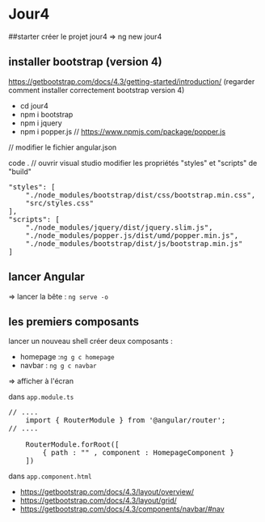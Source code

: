 # Jour4

##starter
créer le projet jour4 
=> ng new jour4

## installer bootstrap (version 4)

https://getbootstrap.com/docs/4.3/getting-started/introduction/ (regarder comment installer correctement bootstrap version 4)

- cd jour4
- npm i bootstrap
- npm i jquery
- npm i popper.js // https://www.npmjs.com/package/popper.js

// modifier le fichier angular.json

code . // ouvrir visual studio
modifier les propriétés 
"styles" et "scripts" de "build"

<pre>
"styles": [
    "./node_modules/bootstrap/dist/css/bootstrap.min.css",
    "src/styles.css"
],
"scripts": [
    "./node_modules/jquery/dist/jquery.slim.js",
    "./node_modules/popper.js/dist/umd/popper.min.js",
    "./node_modules/bootstrap/dist/js/bootstrap.min.js"
]
</pre> 


## lancer Angular 

=> lancer la bête : `ng serve -o`

## les premiers composants 

lancer un nouveau shell 
créer deux composants :
- homepage :`ng g c homepage`
- navbar : `ng g c navbar`

=> afficher à l'écran

dans `app.module.ts`

<pre>
// ....
    import { RouterModule } from '@angular/router';
// ....

    RouterModule.forRoot([
        { path : "" , component : HomepageComponent }
    ])
</pre>

dans `app.component.html`

- https://getbootstrap.com/docs/4.3/layout/overview/
- https://getbootstrap.com/docs/4.3/layout/grid/
- https://getbootstrap.com/docs/4.3/components/navbar/#nav